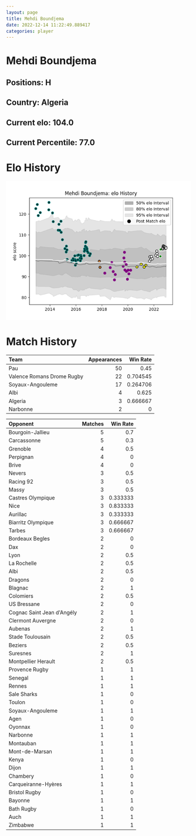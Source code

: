 ```yaml
---  
layout: page  
title: Mehdi Boundjema  
date: 2022-12-14 11:22:49.889417  
categories: player  
---
```

# Mehdi Boundjema

## Positions: H

## Country: Algeria

## Current elo: 104.0

## Current Percentile: 77.0

# Elo History


![elo history](history_MehdiBoundjema.png)
# Match History


| Team                       |   Appearances |   Win Rate |
|:---------------------------|--------------:|-----------:|
| Pau                        |            50 |   0.45     |
| Valence Romans Drome Rugby |            22 |   0.704545 |
| Soyaux-Angouleme           |            17 |   0.264706 |
| Albi                       |             4 |   0.625    |
| Algeria                    |             3 |   0.666667 |
| Narbonne                   |             2 |   0        |

| Opponent                   |   Matches |   Win Rate |
|:---------------------------|----------:|-----------:|
| Bourgoin-Jallieu           |         5 |   0.7      |
| Carcassonne                |         5 |   0.3      |
| Grenoble                   |         4 |   0.5      |
| Perpignan                  |         4 |   0        |
| Brive                      |         4 |   0        |
| Nevers                     |         3 |   0.5      |
| Racing 92                  |         3 |   0.5      |
| Massy                      |         3 |   0.5      |
| Castres Olympique          |         3 |   0.333333 |
| Nice                       |         3 |   0.833333 |
| Aurillac                   |         3 |   0.333333 |
| Biarritz Olympique         |         3 |   0.666667 |
| Tarbes                     |         3 |   0.666667 |
| Bordeaux Begles            |         2 |   0        |
| Dax                        |         2 |   0        |
| Lyon                       |         2 |   0.5      |
| La Rochelle                |         2 |   0.5      |
| Albi                       |         2 |   0.5      |
| Dragons                    |         2 |   0        |
| Blagnac                    |         2 |   1        |
| Colomiers                  |         2 |   0.5      |
| US Bressane                |         2 |   0        |
| Cognac Saint Jean d'Angély |         2 |   1        |
| Clermont Auvergne          |         2 |   0        |
| Aubenas                    |         2 |   1        |
| Stade Toulousain           |         2 |   0.5      |
| Beziers                    |         2 |   0.5      |
| Suresnes                   |         2 |   1        |
| Montpellier Herault        |         2 |   0.5      |
| Provence Rugby             |         1 |   1        |
| Senegal                    |         1 |   1        |
| Rennes                     |         1 |   1        |
| Sale Sharks                |         1 |   0        |
| Toulon                     |         1 |   0        |
| Soyaux-Angouleme           |         1 |   1        |
| Agen                       |         1 |   0        |
| Oyonnax                    |         1 |   0        |
| Narbonne                   |         1 |   1        |
| Montauban                  |         1 |   1        |
| Mont-de-Marsan             |         1 |   1        |
| Kenya                      |         1 |   0        |
| Dijon                      |         1 |   1        |
| Chambery                   |         1 |   0        |
| Carqueiranne-Hyères        |         1 |   1        |
| Bristol Rugby              |         1 |   0        |
| Bayonne                    |         1 |   1        |
| Bath Rugby                 |         1 |   0        |
| Auch                       |         1 |   1        |
| Zimbabwe                   |         1 |   1        |